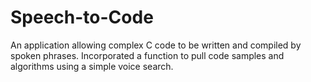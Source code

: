 # Speech-to-Code

An application allowing complex C code to be written and compiled by spoken phrases.
Incorporated a function to pull code samples and algorithms using a simple voice search.
